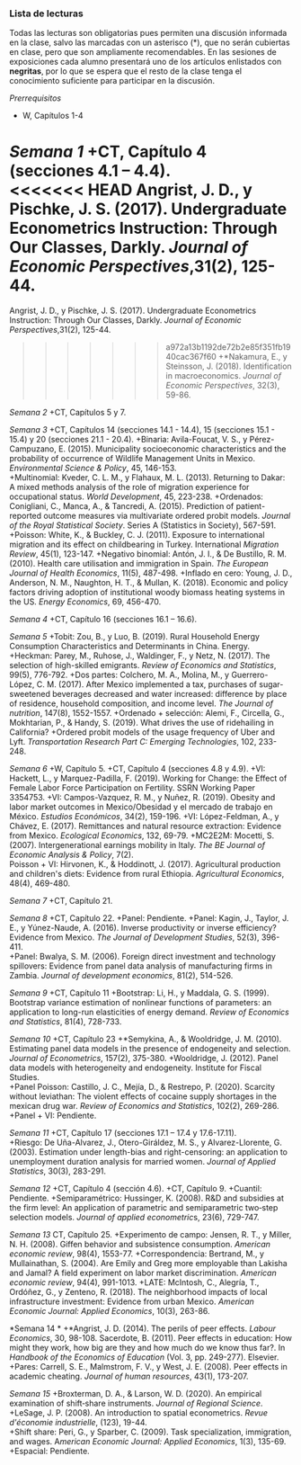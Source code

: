 ### Lista de lecturas

Todas las lecturas son obligatorias pues permiten una discusión informada en la clase, salvo las marcadas con un asterisco (*), que no serán cubiertas en clase, pero que son ampliamente recomendables. En las sesiones de exposiciones cada alumno presentará uno de los artículos enlistados con __negritas__, por lo que se espera que el resto de la clase tenga el conocimiento suficiente para participar en la discusión.

*Prerrequisitos*
+ W, Capítulos 1-4

*Semana 1*
+CT, Capítulo 4 (secciones 4.1 – 4.4).  
<<<<<<< HEAD
Angrist, J. D., y Pischke, J. S. (2017). Undergraduate Econometrics Instruction: Through Our Classes, Darkly. *Journal of Economic Perspectives*,31(2), 125-44. 
=======
Angrist, J. D., y Pischke, J. S. (2017). Undergraduate Econometrics Instruction: Through Our Classes, Darkly. *Journal of Economic Perspectives*,31(2), 125-44.  
>>>>>>> a972a13b1192de72b2e85f351fb1940cac367f60
+*Nakamura, E., y Steinsson, J. (2018). Identification in macroeconomics. _Journal of Economic Perspectives_, 32(3), 59-86.


*Semana 2*
+CT, Capítulos 5 y 7.

*Semana 3*
+CT, Capítulos 14 (secciones 14.1 - 14.4), 15 (secciones 15.1 - 15.4) y 20 (secciones 21.1 - 20.4).
+Binaria: Avila-Foucat, V. S., y Pérez-Campuzano, E. (2015). Municipality socioeconomic characteristics and the probability of occurrence of Wildlife Management Units in Mexico. *Environmental Science & Policy*, 45, 146-153.  
+Multinomial: Kveder, C. L. M., y Flahaux, M. L. (2013). Returning to Dakar: A mixed methods analysis of the role of migration experience for occupational status. *World Development*, 45, 223-238.
+Ordenados: Conigliani, C., Manca, A., & Tancredi, A. (2015). Prediction of patient-reported outcome measures via multivariate ordered probit models. *Journal of the Royal Statistical Society*. Series A (Statistics in Society), 567-591.
+Poisson: White, K., & Buckley, C. J. (2011). Exposure to international migration and its effect on childbearing in Turkey. International *Migration Review*, 45(1), 123-147.
+Negativo binomial: Antón, J. I., & De Bustillo, R. M. (2010). Health care utilisation and immigration in Spain. *The European Journal of Health Economics*, 11(5), 487-498.
+Inflado en cero: Young, J. D., Anderson, N. M., Naughton, H. T., & Mullan, K. (2018). Economic and policy factors driving adoption of institutional woody biomass heating systems in the US. *Energy Economics*, 69, 456-470.

*Semana 4*
+CT, Capítulo 16 (secciones 16.1 – 16.6).

*Semana 5*
+Tobit: Zou, B., y Luo, B. (2019). Rural Household Energy Consumption Characteristics and Determinants in China. Energy.
+Heckman: Parey, M., Ruhose, J., Waldinger, F., y Netz, N. (2017). The selection of high-skilled emigrants. *Review of Economics and Statistics*, 99(5), 776-792. 
+Dos partes: Colchero, M. A., Molina, M., y Guerrero-López, C. M. (2017). After Mexico implemented a tax, purchases of sugar-sweetened beverages decreased and water increased: difference by place of residence, household composition, and income level. *The Journal of nutrition*, 147(8), 1552-1557.
+Ordenado + selección: Alemi, F., Circella, G., Mokhtarian, P., & Handy, S. (2019). What drives the use of ridehailing in California?
+Ordered probit models of the usage frequency of Uber and Lyft. *Transportation Research Part C: Emerging Technologies*, 102, 233-248.

*Semana 6*
+W, Capítulo 5.
+CT, Capítulo 4 (secciones 4.8 y 4.9).
+VI: Hackett, L., y Marquez-Padilla, F. (2019). Working for Change: the Effect of Female Labor Force Participation on Fertility. SSRN Working Paper 3354753.
+VI: Campos-Vazquez, R. M., y Nuñez, R. (2019). Obesity and labor market outcomes in Mexico/Obesidad y el mercado de trabajo en México. *Estudios Económicos*, 34(2), 159-196.
+VI: López-Feldman, A., y Chávez, E. (2017). Remittances and natural resource extraction: Evidence from Mexico. *Ecological Economics*, 132, 69-79.
+MC2E2M: Mocetti, S. (2007). Intergenerational earnings mobility in Italy. *The BE Journal of Economic Analysis & Policy*, 7(2).  
Poisson + VI: Hirvonen, K., & Hoddinott, J. (2017). Agricultural production and children's diets: Evidence from rural Ethiopia. *Agricultural Economics*, 48(4), 469-480.

*Semana 7*
+CT, Capítulo 21.

*Semana 8*
+CT, Capítulo 22.
+Panel: Pendiente.
+Panel: Kagin, J., Taylor, J. E., y Yúnez-Naude, A. (2016). Inverse productivity or inverse efficiency? Evidence from Mexico. *The Journal of Development Studies*, 52(3), 396-411.  
+Panel: Bwalya, S. M. (2006). Foreign direct investment and technology spillovers: Evidence from panel data analysis of manufacturing firms in Zambia. *Journal of development economics*, 81(2), 514-526.

*Semana 9*
+CT, Capítulo 11
+Bootstrap: Li, H., y Maddala, G. S. (1999). Bootstrap variance estimation of nonlinear functions of parameters: an application to long-run elasticities of energy demand. *Review of Economics and Statistics*, 81(4), 728-733.

*Semana 10*
+CT, Capítulo 23
+*Semykina, A., & Wooldridge, J. M. (2010). Estimating panel data models in the presence of endogeneity and selection. _Journal of Econometrics_, 157(2), 375-380.
+Wooldridge, J. (2012). Panel data models with heterogeneity and endogeneity. Institute for Fiscal Studies.  
+Panel Poisson: Castillo, J. C., Mejía, D., & Restrepo, P. (2020). Scarcity without leviathan: The violent effects of cocaine supply shortages in the mexican drug war. *Review of Economics and Statistics*, 102(2), 269-286.
+Panel + VI: Pendiente.

*Semana 11*
+CT, Capítulo 17 (secciones 17.1 – 17.4 y 17.6-17.11).  
+Riesgo: De Uña-Alvarez, J., Otero-Giráldez, M. S., y Alvarez-Llorente, G. (2003). Estimation under length-bias and right-censoring: an application to unemployment duration analysis for married women. *Journal of Applied Statistics*, 30(3), 283-291.

*Semana 12*
+CT, Capítulo 4 (sección 4.6).
+CT, Capítulo 9.
+Cuantil: Pendiente.
+Semiparamétrico: Hussinger, K. (2008). R&D and subsidies at the firm level: An application of parametric and semiparametric two‐step selection models. *Journal of applied econometric*s, 23(6), 729-747.

*Semana 13*
CT, Capítulo 25.
+Experimento de campo: Jensen, R. T., y Miller, N. H. (2008). Giffen behavior and subsistence consumption. *American economic review*, 98(4), 1553-77.
+Correspondencia: Bertrand, M., y Mullainathan, S. (2004). Are Emily and Greg more employable than Lakisha and Jamal? A field experiment on labor market discrimination. *American economic review*, 94(4), 991-1013. 
+LATE: McIntosh, C., Alegría, T., Ordóñez, G., y Zenteno, R. (2018). The neighborhood impacts of local infrastructure investment: Evidence from urban Mexico. *American Economic Journal: Applied Economics*, 10(3), 263-86.

*Semana 14 *
+*Angrist, J. D. (2014). The perils of peer effects. _Labour Economics_, 30, 98-108.
Sacerdote, B. (2011). Peer effects in education: How might they work, how big are they and how much do we know thus far?. In *Handbook of the Economics of Education* (Vol. 3, pp. 249-277). Elsevier.
+Pares: Carrell, S. E., Malmstrom, F. V., y West, J. E. (2008). Peer effects in academic cheating. *Journal of human resources*, 43(1), 173-207.

*Semana 15*
+Broxterman, D. A., & Larson, W. D. (2020). An empirical examination of shift‐share instruments. *Journal of Regional Science*.
+LeSage, J. P. (2008). An introduction to spatial econometrics. *Revue d'économie industrielle*, (123), 19-44.  
+Shift share: Peri, G., y Sparber, C. (2009). Task specialization, immigration, and wages. A*merican Economic Journal: Applied Economics*, 1(3), 135-69.
+Espacial: Pendiente.
